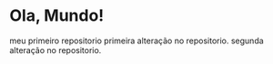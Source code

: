 # Ola, Mundo!

 meu primeiro repositorio
 primeira alteração no repositorio.
 segunda alteração no repositorio.
